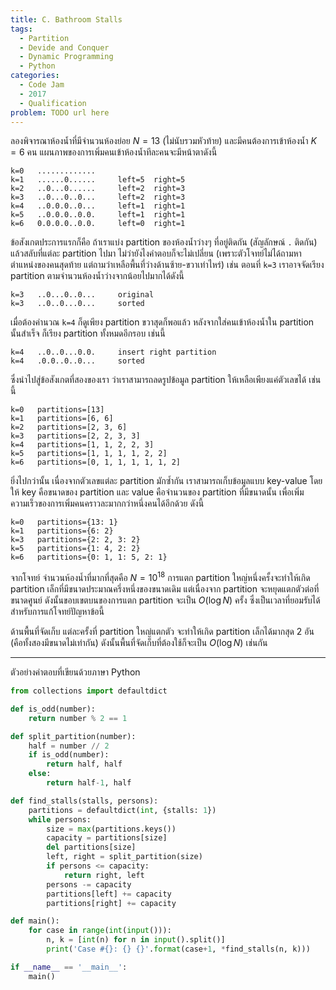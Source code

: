 ```yaml
---
title: C. Bathroom Stalls
tags:
  - Partition
  - Devide and Conquer
  - Dynamic Programming
  - Python
categories:
  - Code Jam
  - 2017
  - Qualification
problem: TODO url here
---
```


ลองพิจารณาห้องน้ำที่มีจำนวนห้องย่อย $N=13$ (ไม่นับรวมหัวท้าย) และมีคนต้องการเข้าห้องน้ำ $K=6$ คน แผนภาพของการเพิ่มคนเข้าห้องน้ำทีละคนจะมีหน้าตาดังนี้

    k=0   .............
    k=1   ......0......     left=5  right=5
    k=2   ..0...0......     left=2  right=3
    k=3   ..0...0..0...     left=2  right=3
    k=4   ..0.0.0..0...     left=1  right=1
    k=5   ..0.0.0..0.0.     left=1  right=1
    k=6   0.0.0.0..0.0.     left=0  right=1

ข้อสังเกตประการแรกก็คือ ถ้าเราแบ่ง partition ของห้องน้ำว่างๆ ที่อยู่ติดกัน (สัญลักษณ์ `.` ติดกัน) แล้วสลับที่แต่ละ partition ไปมา ไม่ว่ายังไงคำตอบก็จะไม่เปลี่ยน (เพราะตัวโจทย์ไม่ได้ถามหาตำแหน่งของคนสุดท้าย แต่ถามว่าเหลือพื้นที่ว่างด้านซ้าย-ขวาเท่าไหร่) เช่น ตอนที่ `k=3` เราอาจจัดเรียง partition ตามจำนวนห้องน้ำว่างจากน้อยไปมากได้ดังนี้

    k=3   ..0...0..0...     original
    k=3   ..0..0...0...     sorted

เมื่อต้องคำนวณ `k=4` ก็ดูเพียง partition ขวาสุดก็พอแล้ว หลังจากใส่คนเข้าห้องน้ำใน partition นั้นสำเร็จ ก็เรียง partition ทั้งหมดอีกรอบ เช่นนี้

    k=4   ..0..0...0.0.     insert right partition
    k=4   .0.0..0..0...     sorted

ซึ่งนำไปสู่ข้อสังเกตที่สองของเรา ว่าเราสามารถลดรูปข้อมูล partition ให้เหลือเพียงแค่ตัวเลขได้ เช่นนี้

    k=0   partitions=[13]
    k=1   partitions=[6, 6]
    k=2   partitions=[2, 3, 6]
    k=3   partitions=[2, 2, 3, 3]
    k=4   partitions=[1, 1, 2, 2, 3]
    k=5   partitions=[1, 1, 1, 1, 2, 2]
    k=6   partitions=[0, 1, 1, 1, 1, 1, 2]

ยิ่งไปกว่านั้น เนื่องจากตัวเลขแต่ละ partition มักซ้ำกัน เราสามารถเก็บข้อมูลแบบ key-value โดยให้ key คือขนาดของ partition และ value คือจำนวนของ partition ที่มีขนาดนั้น เพื่อเพิ่มความเร็วของการเพิ่มคนคราวละมากกว่าหนึ่งคนได้อีกด้วย ดังนี้

    k=0   partitions={13: 1}
    k=1   partitions={6: 2}
    k=3   partitions={2: 2, 3: 2}
    k=5   partitions={1: 4, 2: 2}
    k=6   partitions={0: 1, 1: 5, 2: 1}

จากโจทย์ จำนวนห้องน้ำที่มากที่สุดคือ $N=10^{18}$ การแตก partition ใหญ่หนึ่งครั้งจะทำให้เกิด partition เล็กที่มีขนาดประมาณครึ่งหนึ่งของขนาดเดิม แต่เนื่องจาก partition จะหยุดแตกตัวต่อที่ขนาดศูนย์ ดังนั้นขอบเขตบนของการแตก partition จะเป็น $O(\log{N})$ ครั้ง ซึ่งเป็นเวลาที่ยอมรับได้สำหรับการแก้โจทย์ปัญหาข้อนี้

ด้านพื้นที่จัดเก็บ แต่ละครั้งที่ partition ใหญ่แตกตัว จะทำให้เกิด partition เล็กได้มากสุด 2 อัน (คือทั้งสองมีขนาดไม่เท่ากัน) ดังนั้นพื้นที่จัดเก็บที่ต้องใช้ก็จะเป็น $O(\log{N})$ เช่นกัน

---

ตัวอย่างคำตอบที่เขียนด้วยภาษา Python

``` python
from collections import defaultdict

def is_odd(number):
    return number % 2 == 1

def split_partition(number):
    half = number // 2
    if is_odd(number):
        return half, half
    else:
        return half-1, half

def find_stalls(stalls, persons):
    partitions = defaultdict(int, {stalls: 1})
    while persons:
        size = max(partitions.keys())
        capacity = partitions[size]
        del partitions[size]
        left, right = split_partition(size)
        if persons <= capacity:
            return right, left
        persons -= capacity
        partitions[left] += capacity
        partitions[right] += capacity

def main():
    for case in range(int(input())):
        n, k = [int(n) for n in input().split()]
        print('Case #{}: {} {}'.format(case+1, *find_stalls(n, k)))

if __name__ == '__main__':
    main()

```
